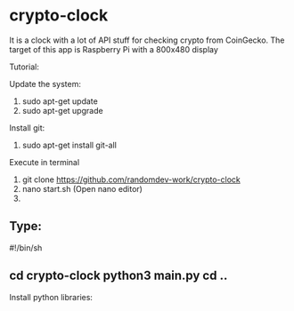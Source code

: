 # crypto-clock
It is a clock with a lot of API stuff for checking crypto from CoinGecko.
The target of this app is Raspberry Pi with a 800x480 display

Tutorial:

Update the system:

1. sudo apt-get update
2. sudo apt-get upgrade

Install git:

1. sudo apt-get install git-all

Execute in terminal

1. git clone https://github.com/randomdev-work/crypto-clock
2. nano start.sh (Open nano editor)
3. 
Type:
----------------
#!/bin/sh

cd crypto-clock
python3 main.py
cd ..
----------------

Install python libraries:


